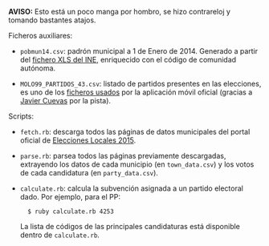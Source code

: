 **AVISO:** Esto está un poco manga por hombro, se hizo contrareloj y tomando bastantes atajos.

Ficheros auxiliares:

* `pobmun14.csv`: padrón municipal a 1 de Enero de 2014. Generado a partir del [fichero XLS del INE](http://www.ine.es/dynt3/inebase/es/index.html?padre=517&dh=1), enriquecido con el código de comunidad autónoma.

* `MOLO99_PARTIDOS_43.csv`: listado de partidos presentes en las elecciones, es uno de los [ficheros usados](http://d35cmun12015p4135.edgesuite.net/99apps/descargasGEN.htm) por la aplicación móvil oficial (gracias a [Javier Cuevas](http://twitter.com/javier_dev) por la pista).

Scripts:

* `fetch.rb`: descarga todos las páginas de datos municipales del portal oficial de [Elecciones Locales 2015](http://resultadoslocales2015.interior.es/).

* `parse.rb`: parsea todos las páginas previamente descargadas, extrayendo los datos de cada municipio (en `town_data.csv`) y los votos de cada candidatura (en `party_data.csv`).

* `calculate.rb`: calcula la subvención asignada a un partido electoral dado. Por ejemplo, para el PP:

        $ ruby calculate.rb 4253

    La lista de códigos de las principales candidaturas está disponible dentro de `calculate.rb`.